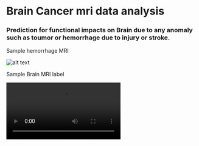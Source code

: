 # Brain Cancer mri data analysis
### Prediction for functional impacts on Brain due to any anomaly such as toumor or hemorrhage due to injury or stroke.

Sample hemorrhage MRI

![alt text][logo]

[logo]: https://img.medscapestatic.com/pi/meds/ckb/33/15833.jpg "Sample hemorrhage MRI"


Sample Brain MRI label

![alt text][lbl]

[lbl]: vopo/Brain_MRI_LBL.mov "Sample lbl brain"
